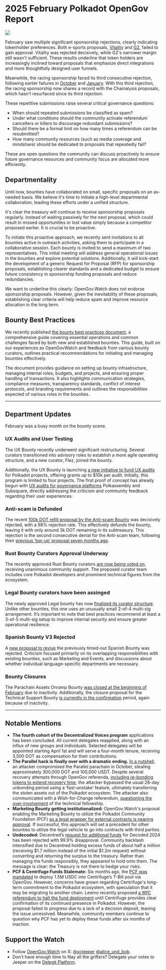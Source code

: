# 2025 February Polkadot OpenGov Report

![](/img/2025-02-governance-report/gas.png)

February saw multiple significant sponsorship rejections, clearly indicating tokenholder preferences. Both e-sports proposals, [Vitality](https://polkadot.subsquare.io/referenda/1388) and [G2](https://polkadot.subsquare.io/referenda/1398), failed to gain approval. Vitality was rejected decisively, while G2's narrower margin still wasn't sufficient. These results underline that token holders are increasingly inclined toward proposals that emphasize direct integrations and more thoughtfully designed user funnels.

Meanwhile, the racing sponsorship faced its third consecutive rejection, following earlier failures in [October](https://polkadot.subsquare.io/referenda/1111) and [January](https://polkadot.subsquare.io/referenda/1357). With this third rejection, the racing sponsorship now shares a record with the Chainalysis proposals, which hasn't resurfaced since its third rejection. 

These repetitive submissions raise several critical governance questions:

- When should repeated submissions be classified as spam?
- Under what conditions should the community activate referendum cancellers or killers to discourage redundant submissions?
- Should there be a formal limit on how many times a referendum can be resubmitted?
- How many community resources (such as media coverage and mindshare) should be dedicated to proposals that repeatedly fail?

These are open questions the community can discuss proactively to ensure future governance resources and community focus are allocated more efficiently.

## Departmentality

Until now, bounties have collaborated on small, specific proposals on an as-needed basis. We believe it's time to initiate a high-level departmental collaboration, leading these efforts under a unified structure.

It's clear the treasury will continue to receive sponsorship proposals regularly. Instead of waiting passively for the next proposal, which could result in missed opportunities or lost value simply because a competitor proposed earlier. It is crucial to be proactive.

To initiate this proactive approach, we recently sent invitations to all bounties active in outreach activities, asking them to participate in a collaborative session. Each bounty is invited to send a maximum of two representatives. This initial meeting will address general operational issues in the bounties and explore potential solutions. Additionally, it will kick-start the development of a generic Request for Proposal (RFP) for sponsorship proposals, establishing clearer standards and a dedicated budget to ensure future consistency in sponsorship funding proposals and reduce redundancies.

We want to underline this clearly: OpenGov.Watch does not endorse sponsorship proposals. However, given the inevitability of these proposals, establishing clear criteria will help reduce spam and improve resource allocation in the long term.

## Bounty Best Practices

We recently published [the bounty best practices document](https://www.opengov.watch/guides/bounty_best_practices), a comprehensive guide covering essential operations and common challenges faced by both new and established bounties. This guide, built on our experiences as OpenGovWatch and feedback from various bounty curators, outlines practical recommendations for initiating and managing bounties effectively.

The document provides guidance on setting up bounty infrastructure, managing internal roles, budgets, and projects, and ensuring proper handling of transactions. It also highlights communication strategies, compliance measures, transparency standards, conflict of interest protocols, and branding requirements and outlines the responsibilities expected of various roles in the bounties.

---

## Department Updates

February was a busy month on the bounty scene.

### UX Audits and User Testing

The UX Bounty recently underwent significant restructuring. Several curators transitioned into advisory roles to establish a more agile operating structure, and a new curator, Flez, joined the bounty.

Additionally, the UX Bounty is launching [a new initiative to fund UX audits](https://x.com/braille_wtf/status/1897678126521409769) for Polkadot projects, offering grants up to $10k per audit. Initially, this program is limited to four projects. The first proof of concept has already begun with [UX audits for governance platforms](https://x.com/houdz_kek/status/1897328652276392442) Polkassembly and Subsquare, directly addressing the criticism and community feedback regarding their user experiences.

### Anti-scam is Defunded

The recent [100k DOT refill proposal by the Anti-scam Bounty](https://polkadot.subsquare.io/referenda/1422) was decisively rejected, with a 98% rejection rate. This effectively defunds the bounty, leaving it with only around 3k DOT remaining in its subtreasury. This rejection is the second consecutive denial for the Anti-scam team, following their [previous ‘top-up’ proposal seven months ago](https://polkadot.subsquare.io/referenda/935).

### **Rust Bounty Curators Approval Underway**

The recently approved Rust Bounty curators [are now being voted on](https://polkadot.subsquare.io/referenda/1432), receiving unanimous community support. The proposed curator team includes core Polkadot developers and prominent technical figures from the ecosystem.

### Legal Bounty curators have been assinged

The newly approved Legal bounty has now [finalized its curator structure](https://polkadot.subsquare.io/referenda/1407). Unlike other bounties, this one uses an unusually small 2-of-4 multi-sig arrangement. It’s important to note that best practices recommend at least a 3-of-5 multi-sig setup to improve internal security and ensure greater operational resilience.

### Spanish Bounty V3 Rejected

A [new proposal to revive](https://polkadot.subsquare.io/referenda/1411) the previously timed-out Spanish Bounty was rejected. Criticism focused primarily on its overlapping responsibilities with existing bounties, such as Marketing and Events, and discussions about whether individual language-specific departments are necessary.

### Bounty Closures

The Parachain Assets Onramp Bounty [was closed at the beginning of February](https://polkadot.subsquare.io/referenda/1368) due to inactivity. Additionally, the closure proposal for the Technical Support Bounty [is currently in the confirmation](https://polkadot.subsquare.io/referenda/1417) period, again because of inactivity.

---

## Notable Mentions

- **The fourth cohort of the Decentralized Voices program** applications has been concluded. All current delegates reapplied, along with an influx of new groups and individuals. Selected delegates will be appointed starting April 1st and will serve a four-month tenure, receiving 3,500 DOT as compensation for their contributions.
- **The Parallel hack is finally over with a dramatic ending.** [In a nutshell,](https://x.com/BillLaboon/status/1896539427922690200) an attacker compromised the Parallel parachain in October, stealing approximately 300,000 DOT and 100,000 USDT. Despite several recovery attempts through OpenGov referenda, [including re-bonding tokens to extend recovery time](https://polkadot.subsquare.io/referenda/1424), the attacker bypassed the usual 28-day unbonding period using a ‘fast-unstake’ feature, ultimately transferring the stolen assets out of the Polkadot ecosystem. The attacker also communicated with a Wish-for-Change referendum, [questioning the over-involvement](https://polkadot.subsquare.io/referenda/1458) of the technical fellowship.
- **Marketing Bounty getting institutionalized:** OpenGov.Watch's proposal enabling the Marketing Bounty to utilize the Polkadot Community Foundation (PCF) [as a legal wrapper for external contracts is nearing approval](https://polkadot.subsquare.io/referenda/1416). If successful, this approach will set a precedent for other bounties to utilize the legal vehicle to go into contracts with third parties.
- **Undecoded:** Decentred’s [request for additional funds](https://polkadot.subsquare.io/referenda/1426) for Decoded 2024 has been rejected with 99.9% disapproval. Community backlash intensified due to Decentred holding excess funds of about half a million (receiving $1.7 million instead of the initial $1.2m request) without converting and returning the surplus to the treasury.  Rather than managing the funds responsibly, they appeared to hold onto them. The message is clear: the Treasury is not there to hedge your risks.
- **PCF & Centrifuge Funds Stalemate:** Six months ago, the [PCF was mandated](https://polkadot.subsquare.io/referenda/1122) to deploy 1.5M USDC into Centrifuge’s T-Bill pool via OpenGov. However, concerns have grown regarding Centrifuge's long-term commitment to the Polkadot ecosystem, with speculation that it may be migrating to another chain. Leemo recently proposed [a WfC referendum to halt the fund deployment](https://polkadot.subsquare.io/referenda/1441) until Centrifuge provides clear confirmation of its continued presence in Polkadot. However, the proposal failed to progress due to a lack of a decision deposit, leaving the issue unresolved. Meanwhile, community members continue to question why PCF has yet to deploy these funds after six months of inaction.

## Support the Watch[](https://www.opengov.watch/reports/governance-reports/2024-09-governance-report#get-involved)

- Follow [OpenGov.Watch](http://opengov.watch/) on X: [@xcjeeper](https://twitter.com/xcjeeper) [@alice_und_bob](https://twitter.com/alice_und_bob).
- Don't have enough time to Nay all the grifters? Delegate your votes to Jeeper on the [Delegit Platform](https://delegit.xyz/polkadot/jeeper).